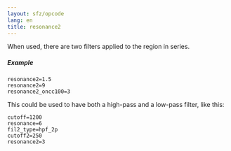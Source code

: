 ```yaml
---
layout: sfz/opcode
lang: en
title: resonance2
---
```

When used, there are two filters applied to the region in series.

##### Example

```
resonance2=1.5
resonance2=9
resonance2_oncc100=3
```

This could be used to have both a high-pass and a low-pass filter, like this:

```
cutoff=1200
resonance=6
fil2_type=hpf_2p
cutoff2=250
resonance2=3
```
